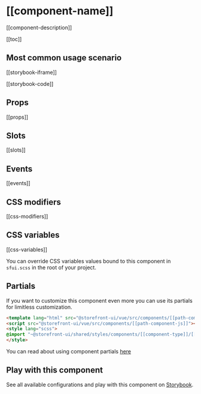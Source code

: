 # [[component-name]]

[[component-description]]


[[toc]]


## Most common usage scenario

[[storybook-iframe]]

[[storybook-code]]


## Props

[[props]]


## Slots

[[slots]]


## Events

[[events]]


## CSS modifiers

[[css-modifiers]]


## CSS variables

[[css-variables]]

You can override CSS variables values bound to this component in `sfui.scss` in the root of your project.


<!-- No _internal components -->


## Partials

If you want to customize this component even more you can use its partials for limitless customization.

```html
<template lang="html" src="@storefront-ui/vue/src/components/[[path-component-html]]"></template>
<script src="@storefront-ui/vue/src/components/[[path-component-js]]"></script>
<style lang="scss">
@import "~@storefront-ui/shared/styles/components/[[component-type]]/[[sf-component-name]].scss";
</style>
```

You can read about using component partials [here](docs.storefrontui.io/customization)


## Play with this component

See all available configurations and play with this component on <a href="https://storybook.storefrontui.io/?path=/story/[[storybook-link]]">Storybook</a>.
